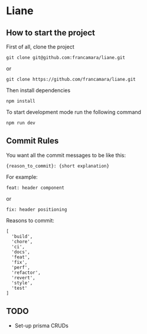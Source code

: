 # Liane

## How to start the project

First of all, clone the project

```
git clone git@github.com:francamara/liane.git
```
or 
```
git clone https://github.com/francamara/liane.git
```

Then install dependencies
```
npm install
```

To start development mode run the following command
```
npm run dev
```

## Commit Rules
You want all the commit messages to be like this:

```
{reason_to_commit}: {short explanation}
```
For example:
```
feat: header component
```
or
```
fix: header positioning
```

Reasons to commit:

```
[
  'build',
  'chore',
  'ci',
  'docs',
  'feat',
  'fix',
  'perf',
  'refactor',
  'revert',
  'style',
  'test'
]
```

## TODO

- Set-up prisma CRUDs